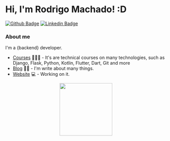 # Hi, I'm Rodrigo Machado! :D

[![Github Badge](https://img.shields.io/badge/-Github-000?style=flat-square&logo=Github&logoColor=white&link=https://github.com/RodrigoMachado9)](https://github.com/RodrigoMachado9)
[![Linkedin Badge](https://img.shields.io/badge/-LinkedIn-blue?style=flat-square&logo=Linkedin&logoColor=white&link=https://www.linkedin.com/in/rodrigo-machado-6b0b33177/)](https://www.linkedin.com/in/rodrigo-machado-6b0b33177/)

### About me
I'm a {backend} developer.

- [Courses](https://www.treinaweb.com.br/cursos-online?q=fagner+pinheiro) 👨🏼‍🏫 - It's are technical courses on many technologies, such as Django, Flask, Python, Kotlin, Flutter, Dart, Git and more
- [Blog](https://www.treinaweb.com.br/blog/author/fagner-pinheiro/) ✍🏼 - I'm write about many things.
- [Website](https://fagnerpsantos.dev/) 💻 - Working on it.

<p align="center">
  <a href="https://github.com/anuraghazra/github-readme-stats">
    <img
      align="center"
      height="165"
      src="https://github-readme-stats.vercel.app/api?username=RodrigoMachado9&count_private=true&show_icons=true&custom_title=Github%20Status&hide=issues&theme=radical"
    />
  </a>
</p>




